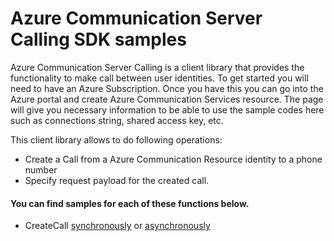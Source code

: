 ﻿---
page_type: sample
languages:
- csharp
products:
- azure
- azure-communication-services
name: Azure Communication Server Calling samples for .NET
description: Samples for the Azure.Communication.Calling.Server client library
---

# Azure Communication Server Calling SDK samples

Azure Communication Server Calling is a client library that provides the functionality to make call between user identities.
To get started you will need to have an Azure Subscription. Once you have this you can go into the Azure portal and create Azure Communication Services resource. The page will give you necessary information to be able to use the sample codes here such as connections string, shared access key, etc.

This client library allows to do following operations:
 - Create a Call from a Azure Communication Resource identity to a phone number
 - Specify request payload for the created call.

 #### You can find samples for each of these functions below.
 - CreateCall [synchronously][sample_servercalling] or [asynchronously][sample_servercalling_async]

<!-- LINKS -->
[sample_servercalling]: https://github.com/Azure/azure-sdk-for-net/blob/9e82a99869d0f47c73b66191e04530537259db60/sdk/communication/Azure.Communication.Calling.Server/tests/samples/Sample1_CreateCall.md
[sample_servercalling_async]: https://github.com/Azure/azure-sdk-for-net/blob/9e82a99869d0f47c73b66191e04530537259db60/sdk/communication/Azure.Communication.Calling.Server/tests/samples/Sample1_CreateCallAsync.md
